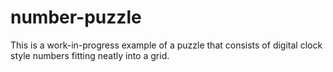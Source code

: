 # number-puzzle

This is a work-in-progress example of a puzzle that consists of digital clock style numbers fitting neatly into a grid.
